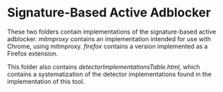 # Signature-Based Active Adblocker
These two folders contain implementations of the signature-based active adblocker. *mitmproxy* contains an implementation intended for use with Chrome, using mitmproxy. *firefox* contains a version implemented as a Firefox extension.

This folder also contains *detectorImplementationsTable.html*, which contains a systematization of the detector implementations found in the implementation of this tool.
